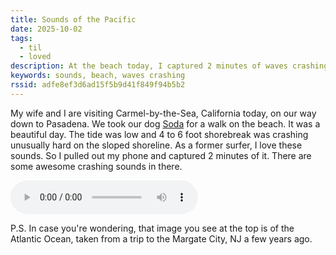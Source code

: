 ```yaml
---
title: Sounds of the Pacific
date: 2025-10-02
tags:
  - til
  - loved
description: At the beach today, I captured 2 minutes of waves crashing on the shore.
keywords: sounds, beach, waves crashing
rssid: adfe8ef3d6ad15f5b9d41f849f94b5b2
---
```


My wife and I are visiting Carmel-by-the-Sea, California today, on our way down to Pasadena. We took our dog [Soda](/soda/) for a walk on the beach. It was a beautiful day. The tide was low and 4 to 6 foot shorebreak was crashing unusually hard on the sloped shoreline. As a former surfer, I love these sounds. So I pulled out my phone and captured 2 minutes of it. There are some awesome crashing sounds in there.

<audio controls>
  <source src="/assets/audio/sounds-of-the-pacific.mp3" type="audio/mpeg">
  <source src="/assets/audio/sounds-of-the-pacific.ogg" type="audio/ogg">
  <p>
    Your browser does not support HTML audio, but you can still
    <a href="/assets/audio/sounds-of-the-pacific.mp3">download the music in mp3 format</a>.
  </p>
</audio>

P.S. In case you're wondering, that image you see at the top is of the Atlantic Ocean, taken from a trip to the Margate City, NJ a few years ago.
